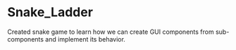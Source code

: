 # Snake_Ladder
Created snake game to learn how we can create GUI components from sub-components and implement its behavior.
